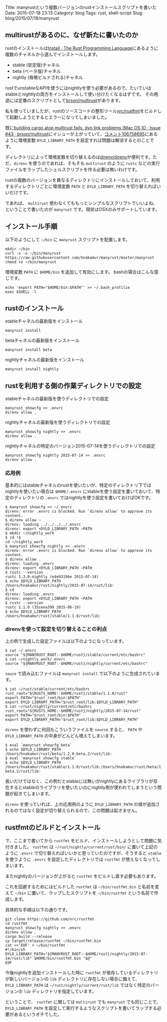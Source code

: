 Title: manyrustという複数バージョンのrustインストールスクリプトを書いた
Date: 2015-07-18 23:13
Category: blog
Tags: rust, shell-script
Slug: blog/2015/07/18/manyrust

## multirustがあるのに、なぜ新たに書いたのか

rustのインストールは[Install · The Rust Programming Language](http://www.rust-lang.org/install.html)にあるように複数のチャネルから選んでインストールします。

* stable (安定版)チャネル
* beta (ベータ版)チャネル
* nightly (毎晩ビルドされる)チャネル

rustでunstableなAPIを使うにはnightlyを使う必要があるので、たいていはstableとnightlyの両方をインストールして使い分けたくなるはずです。
その用途には定番のスクリプトとして[brson/multirust](https://github.com/brson/multirust)があります。

私も使っていましたが、rustのソースコードの整形ツール[nrc/rustfmt](https://github.com/nrc/rustfmt)をビルドして起動しようとするとエラーになってしまいました。

既に[building cargo atop multirust fails, dyn link problems (Mac OS X) · Issue #43 · brson/multirust](https://github.com/brson/multirust/issues/43)にイシューが上がっていて、[コメント106758695](https://github.com/brson/multirust/issues/43#issuecomment-106758695)にあるように環境変数 `DYLD_LIBRARY_PATH` を設定すれば問題は解消するとのことです。

ディレクトリによって環境変数を切り替えるのは[direnv/direnv](https://github.com/direnv/direnv)が便利です。ただ、`direnv` を使うのであれば、そもそも `multirust` のように `rustc` などの実行ファイルをラップしたシェルスクリプトを作る必要は無いわけです。

rustの複数のバージョンを異なるディレクトリにインストールしておいて、利用するディレクトリごとに環境変数 `PATH` と `DYLD_LIBRARY_PATH` を切り替えればいいだけです。

であれば、 `multirust` 使わなくてももっとシンプルなスクリプトでいいよね、ということで書いたのが `manyrust` です。現状はOSXのみサポートしています。

## インストール手順

以下のようにして `~/bin` に `manyrust` スクリプトを配置します。

```
mkdir ~/bin
curl -s -o ~/bin/manyrust https://raw.githubusercontent.com/hnakamur/manyrust/master/manyrust
chmod +x ~/bin/manyrust
```

環境変数 `PATH` に `$HOME/bin` を追加して有効にします。
bashの場合はこんな感じです。

```
echo 'export PATH="$HOME/bin:$PATH"' >> ~/.bash_profilie
exec $SHELL -l
```

## rustのインストール

stableチャネルの最新版をインストール

```
manyrust install
```

betaチャネルの最新版をインストール

```
manyrust install beta
```

nightlyチャネルの最新版をインストール

```
manyrust install nightly
```

## rustを利用する側の作業ディレクトリでの設定

stableチャネルの最新版を使うディレクトリでの設定

```
manyrust showcfg >> .envrc
direnv allow .
```

nightlyチャネルの最新版を使うディレクトリでの設定

```
manyrust showcfg nightly >> .envrc
direnv allow .
```

nightlyチャネルの特定のバージョン2015-07-14を使うディレクトリでの設定

```
manyrust showcfg nightly 2015-07-14 >> .envrc
direnv allow .
```

### 応用例

基本的にはstableチャネルのrustを使いたいが、特定のディレクトリ下ではnightlyを使いたい場合は `$HOME/.envrc` にstableを使う設定を書いておいて、特定のディレクトリの `.envrc` ではnightlyを使う設定を書いておけばOKです。

```
$ manyrust showcfg >> ~/.envrc
direnv: error .envrc is blocked. Run `direnv allow` to approve its content.
$ direnv allow ~
direnv: loading ../../../../.envrc
direnv: export +DYLD_LIBRARY_PATH ~PATH
$ mkdir ~/nightly_work
$ cd !$
cd ~/nightly_work
$ manyrust showcfg nightly >> .envrc
direnv: error .envrc is blocked. Run `direnv allow` to approve its content.
$ direnv allow .
direnv: loading .envrc
direnv: export +DYLD_LIBRARY_PATH ~PATH
$ rustc --version
rustc 1.3.0-nightly (e4e93196e 2015-07-14)
$ echo $DYLD_LIBRARY_PATH
/Users/hnakamur/rust/nightly/2015-07-14/rust/lib:
$ cd
direnv: loading .envrc
direnv: export +DYLD_LIBRARY_PATH ~PATH
$ rustc --version
rustc 1.1.0 (35ceea399 2015-06-19)
$ echo $DYLD_LIBRARY_PATH
/Users/hnakamur/rust/stable/1.1.0/rust/lib:
```

### direnvを使って設定を切り替えることの利点

上の例で生成した設定ファイルは以下のようになっています。

```
$ cat ~/.envrc
source "${MANYRUST_ROOT:-$HOME/rust}/stable/current/etc/bashrc"
$ cat ~/nightly_work/.envrc
source "${MANYRUST_ROOT:-$HOME/rust}/nightly/current/etc/bashrc"
```

`souce` で読み込むファイルは `manyrust install` で以下のように生成されています。

```
$ cat ~/rust/stable/current/etc/bashrc
rust_root="${RUSTS_HOME:-$HOME/rust}/stable/1.1.0/rust"
export PATH="$rust_root/bin:$PATH"
export DYLD_LIBRARY_PATH="$rust_root/lib:$DYLD_LIBRARY_PATH"
$ cat ~/rust/nightly/current/etc/bashrc
rust_root="${RUSTS_HOME:-$HOME/rust}/nightly/2015-07-14/rust"
export PATH="$rust_root/bin:$PATH"
export DYLD_LIBRARY_PATH="$rust_root/lib:$DYLD_LIBRARY_PATH"
```

`direnv` を使わずに何回もこういうファイルを `source` すると、 `PATH` や `DYLD_LIBRARY_PATH` の中身がどんどん増えてしまいます。

```
$ eval `manyrust showcfg beta`
$ echo $DYLD_LIBRARY_PATH
/Users/hnakamur/rust/beta/1.2.0-beta.2/rust/lib:
$ eval `manyrust showcfg stable`
$ echo $DYLD_LIBRARY_PATH
/Users/hnakamur/rust/stable/1.1.0/rust/lib:/Users/hnakamur/rust/beta/1.2.0-beta.2/rust/lib:
```

長いだけではなく、この例だとstableには無いがnightlyにあるライブラリが存在するとstableのライブラリを使いたいのにnightly側が使われてしまうという問題が起きてしまいます。

`direnv` を使っていれば、上の応用例のように `DYLD_LIBRARY_PATH` の値が追加されるのではなく設定が切り替えられるので、この問題は起きません。

## rustfmtのビルドとインストール

で、ここまで書いてから `rustfmt` をビルド、インストールしようとして問題に気付きました。 `rustfmt` は `~/rust/nightly/current/rust/bin/` に置いて上記のように `.envrc` で切り替えればいいかと思っていたのですが、そうすると `stable` を使うように `.envrc` を設定したディレクトリでは `rustfmt` が使えなくなってしまいます。

またnightlyのバージョンが上がると `rustfmt` をビルドし直す必要もあります。

これを回避するためにはビルドした `rustfmt` は `~/bin/rustfmt.bin` と名前を変えて `~/bin` に置いて、ラップしたスクリプトを `~/bin/rustfmt` という名前で作成します。

具体的な手順は以下の通りです。

```
git clone https://github.com/nrc/rustfmt
cd rustfmt
manyrust showcfg nightly >> .envrc
direnv allow .
cargo build --release
cp target/release/rustfmt ~/bin/rustfmt.bin
cat <<'EOF' > ~/bin/rustfmt
#!/bin/sh
DYLD_LIBRARY_PATH="${MANYRUST_ROOT:-$HOME/rust}/nightly/2015-07-14/rust/lib" $HOME/bin/rustfmt.bin "$@"
EOF
```

今後nightlyを追加インストールした時に `rustfmt` が依存しているディレクトリが新しいバージョンの `lib` ディレクトリに存在しない場合に備えて、 `DYLD_LIBRARY_PATH` は `~/rust/nightly/current/rust/lib` ではなく特定のバージョンの `lib` ディレクトリを指定しています。

ということで、 `rustfmt` に関しては `multirust` でも `manyrust` でも同じことで、`DYLD_LIBRARY_PATH` を設定して実行するようなスクリプトを書いてラップする必要があるというオチでした。

